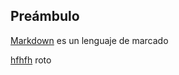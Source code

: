 
## Preámbulo

<!-- [Markdown](https://es.wikipedia.org/wiki/Markdown) es un lenguaje de marcado -->
[Markdown](https://es.wikipedia.org/wiki/Markdown) es un lenguaje de marcado

[hfhfh](https://github.com/melanyvlm/LIM008-fe-md-links/src) roto
<!-- 
[KHAAAA](https://////es.wikipedia.org/wiki/Markdown) es un lenguaje de marcado
[KHAAAA](https://////es.wikipedia.org/wiki/Markdown) es un lenguaje de marcado
[ijmij](www.google.com) ygbgy -->
